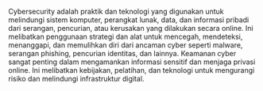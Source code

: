 Cybersecurity adalah praktik dan teknologi yang digunakan untuk melindungi sistem komputer, perangkat lunak, data, dan informasi pribadi dari serangan, pencurian, atau kerusakan yang dilakukan secara online. Ini melibatkan penggunaan strategi dan alat untuk mencegah, mendeteksi, menanggapi, dan memulihkan diri dari ancaman cyber seperti malware, serangan phishing, pencurian identitas, dan lainnya. Keamanan cyber sangat penting dalam mengamankan informasi sensitif dan menjaga privasi online. Ini melibatkan kebijakan, pelatihan, dan teknologi untuk mengurangi risiko dan melindungi infrastruktur digital.
